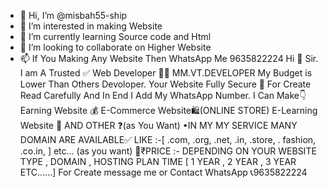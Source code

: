 - 👋 Hi, I’m @misbah55-ship
- 👀 I’m interested in making Website 
- 🌱 I’m currently learning Source code and Html
- 💞️ I’m looking to collaborate on Higher Website 
- 📫 If You Making Any Website Then WhatsApp Me 9635822224
Hi 👋 Sir. I am A Trusted ✅ Web Developer 🧑‍💻 MM.VT.DEVELOPER My Budget is Lower Than Others Devoloper. Your Website Fully Secure 🔐 For Create Read Carefully And In End I Add My WhatsApp Number.
I Can Make👇
‌Earning Website 💰
‌E-Commerce Website🛍️(ONLINE STORE)
‌E-Learning Website 📑
‌AND OTHER ❓(as You Want)
•IN MY MY SERVICE MANY DOMAIN ARE AVAILABLE✅ LIKE :-[ .com, .org, .net, .in, .store, . fashion, .co.in, ] etc... (as you want)
📢₹PRICE :- DEPENDING ON YOUR WEBSITE TYPE , DOMAIN , HOSTING PLAN TIME [ 1 YEAR , 2 YEAR , 3 YEAR ETC......]
For Create message me or Contact WhatsApp 📞9635822224 

<!---
misbah55-ship/misbah55-ship is a ✨ special ✨ repository because its `README.md` (this file) appears on your GitHub profile.
You can click the Preview link to take a look at your changes.
--->
